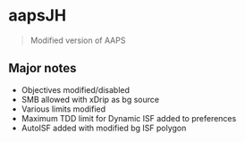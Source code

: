 # aapsJH
> Modified version of AAPS

## Major notes
* Objectives modified/disabled
* SMB allowed with xDrip as bg source
* Various limits modified
* Maximum TDD limit for Dynamic ISF added to preferences
* AutoISF added with modified bg ISF polygon
